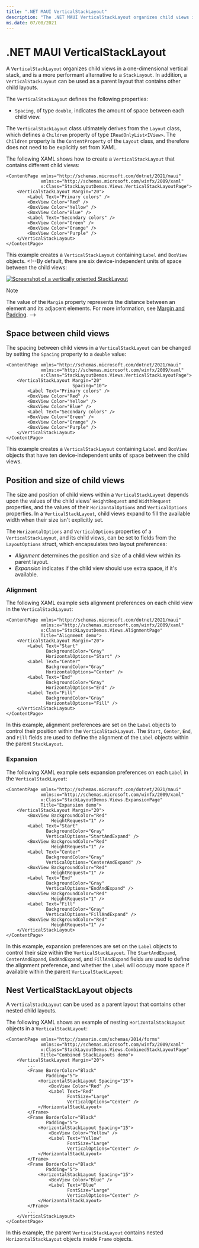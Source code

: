 ```yaml
---
title: ".NET MAUI VerticalStackLayout"
description: "The .NET MAUI VerticalStackLayout organizes child views in a one-dimensional vertical stack."
ms.date: 07/08/2021
---
```


# .NET MAUI VerticalStackLayout

A `VerticalStackLayout` organizes child views in a one-dimensional vertical stack, and is a more performant alternative to a `StackLayout`. In addition, a `VerticalStackLayout` can be used as a parent layout that contains other child layouts.

The `VerticalStackLayout` defines the following properties:

- `Spacing`, of type `double`, indicates the amount of space between each child view. <!-- The default value of this property is six device-independent units. -->

The `VerticalStackLayout` class ultimately derives from the `Layout` class, which defines a `Children` property of type `IReadOnlyList<IView>`. The `Children` property is the `ContentProperty` of the `Layout` class, and therefore does not need to be explicitly set from XAML.

<!--
> [!TIP]
> To obtain the best possible layout performance, follow the guidelines at [Optimize layout performance](~/xamarin-forms/deploy-test/performance.md#optimize-layout-performance).
-->

The following XAML shows how to create a `VerticalStackLayout` that contains different child views:

```xaml
<ContentPage xmlns="http://schemas.microsoft.com/dotnet/2021/maui"
             xmlns:x="http://schemas.microsoft.com/winfx/2009/xaml"
             x:Class="StackLayoutDemos.Views.VerticalStackLayoutPage">
    <VerticalStackLayout Margin="20">
        <Label Text="Primary colors" />
        <BoxView Color="Red" />
        <BoxView Color="Yellow" />
        <BoxView Color="Blue" />
        <Label Text="Secondary colors" />
        <BoxView Color="Green" />
        <BoxView Color="Orange" />
        <BoxView Color="Purple" />
    </VerticalStackLayout>
</ContentPage>
```

This example creates a `VerticalStackLayout` containing `Label` and `BoxView` objects. <!--By default, there are six device-independent units of space between the child views:

[![Screenshot of a vertically oriented StackLayout](stacklayout-images/vertical.png "Vertically oriented StackLayout")](stacklayout-images/vertical-large.png#lightbox "Vertically oriented StackLayout")

> [!NOTE]
> The value of the `Margin` property represents the distance between an element and its adjacent elements. For more information, see [Margin and Padding](margin-and-padding.md).
-->

## Space between child views

The spacing between child views in a `VerticalStackLayout` can be changed by setting the `Spacing` property to a `double` value:

```xaml
<ContentPage xmlns="http://schemas.microsoft.com/dotnet/2021/maui"
             xmlns:x="http://schemas.microsoft.com/winfx/2009/xaml"
             x:Class="StackLayoutDemos.Views.VerticalStackLayoutPage">
    <VerticalStackLayout Margin="20"
                         Spacing="10">
        <Label Text="Primary colors" />
        <BoxView Color="Red" />
        <BoxView Color="Yellow" />
        <BoxView Color="Blue" />
        <Label Text="Secondary colors" />
        <BoxView Color="Green" />
        <BoxView Color="Orange" />
        <BoxView Color="Purple" />
    </VerticalStackLayout>
</ContentPage>
```

This example creates a `VerticalStackLayout` containing `Label` and `BoxView` objects that have ten device-independent units of space between the child views.
<!--
[![Screenshot of a StackLayout without any spacing.](stacklayout-images/spacing.png "StackLayout without any spacing."](stacklayout-images/spacing-large.png#lightbox "StackLayout without any spacing")

> [!TIP]
> The `Spacing` property can be set to negative values to make child views overlap.
-->

## Position and size of child views

The size and position of child views within a `VerticalStackLayout` depends upon the values of the child views' `HeightRequest` and `WidthRequest` properties, and the values of their `HorizontalOptions` and `VerticalOptions` properties. In a `VerticalStackLayout`, child views expand to fill the available width when their size isn't explicitly set.

The `HorizontalOptions` and `VerticalOptions` properties of a `VerticalStackLayout`, and its child views, can be set to fields from the `LayoutOptions` struct, which encapsulates two layout preferences:

- *Alignment* determines the position and size of a child view within its parent layout.
- *Expansion* indicates if the child view should use extra space, if it's available.

<!--
> [!TIP]
> Don't set the `HorizontalOptions` and `VerticalOptions` properties of a `VerticalStackLayout` unless you need to. The default values of `LayoutOptions.Fill` and `LayoutOptions.FillAndExpand` allow for the best layout optimization. Changing these properties has a cost and consumes memory, even when setting them back to the default values.
-->

### Alignment

The following XAML example sets alignment preferences on each child view in the `VerticalStackLayout`:

```xaml
<ContentPage xmlns="http://schemas.microsoft.com/dotnet/2021/maui"
             xmlns:x="http://schemas.microsoft.com/winfx/2009/xaml"
             x:Class="StackLayoutDemos.Views.AlignmentPage"
             Title="Alignment demo">
    <VerticalStackLayout Margin="20">
        <Label Text="Start"
               BackgroundColor="Gray"
               HorizontalOptions="Start" />
        <Label Text="Center"
               BackgroundColor="Gray"
               HorizontalOptions="Center" />
        <Label Text="End"
               BackgroundColor="Gray"
               HorizontalOptions="End" />
        <Label Text="Fill"
               BackgroundColor="Gray"
               HorizontalOptions="Fill" />
    </VerticalStackLayout>
</ContentPage>
```

In this example, alignment preferences are set on the `Label` objects to control their position within the `VerticalStackLayout`. The `Start`, `Center`, `End`, and `Fill` fields are used to define the alignment of the `Label` objects within the parent `StackLayout`.

<!--
[![Screenshot of a StackLayout with alignment options set.](stacklayout-images/alignment.png "StackLayout with alignment options."](stacklayout-images/alignment-large.png#lightbox "StackLayout with alignment options")

A `VerticalStackLayout` only respects the alignment preferences on child views that are in the opposite direction to the `StackLayout` orientation. Therefore, the `Label` child views within the vertically oriented `VerticalStackLayout` set their `HorizontalOptions` properties to one of the alignment fields:

- `Start`, which positions the `Label` on the left-hand side of the `VerticalStackLayout`.
- `Center`, which centers the `Label` in the `VerticalStackLayout`.
- `End`, which positions the `Label` on the right-hand side of the `VerticalStackLayout`.
- `Fill`, which ensures that the `Label` fills the width of the `VerticalStackLayout`.
-->

### Expansion

The following XAML example sets expansion preferences on each `Label` in the `VerticalStackLayout`:

```xaml
<ContentPage xmlns="http://schemas.microsoft.com/dotnet/2021/maui"
             xmlns:x="http://schemas.microsoft.com/winfx/2009/xaml"
             x:Class="StackLayoutDemos.Views.ExpansionPage"
             Title="Expansion demo">
    <VerticalStackLayout Margin="20">
        <BoxView BackgroundColor="Red"
                 HeightRequest="1" />
        <Label Text="Start"
               BackgroundColor="Gray"
               VerticalOptions="StartAndExpand" />
        <BoxView BackgroundColor="Red"
                 HeightRequest="1" />
        <Label Text="Center"
               BackgroundColor="Gray"
               VerticalOptions="CenterAndExpand" />
        <BoxView BackgroundColor="Red"
                 HeightRequest="1" />
        <Label Text="End"
               BackgroundColor="Gray"
               VerticalOptions="EndAndExpand" />
        <BoxView BackgroundColor="Red"
                 HeightRequest="1" />
        <Label Text="Fill"
               BackgroundColor="Gray"
               VerticalOptions="FillAndExpand" />
        <BoxView BackgroundColor="Red"
                 HeightRequest="1" />
    </VerticalStackLayout>
</ContentPage>
```

In this example, expansion preferences are set on the `Label` objects to control their size within the `VerticalStackLayout`. The `StartAndExpand`, `CenterAndExpand`, `EndAndExpand`, and `FillAndExpand` fields are used to define the alignment preference, and whether the `Label` will occupy more space if available within the parent `VerticalStackLayout`:

<!--
[![Screenshot of a StackLayout with expansion options set.](stacklayout-images/expansion.png "StackLayout with expansion options."](stacklayout-images/expansion-large.png#lightbox "StackLayout with expansion options")

A `VerticalStackLayout` can only expand child views in the direction of its orientation. Therefore, the vertically oriented `VerticalStackLayout` can expand `Label` child views that set their `VerticalOptions` properties to one of the expansion fields. This means that, for vertical alignment, each `Label` occupies the same amount of space within the `StackLayout`. However, only the final `Label`, which sets its `VerticalOptions` property to `FillAndExpand` has a different size.

> [!TIP]
> When using a `VerticalStackLayout`, ensure that only one child view is set to `LayoutOptions.Expands`. This property ensures that the specified child will occupy the largest space that the `StackLayout` can give to it, and it is wasteful to perform these calculations more than once.

> [!IMPORTANT]
> When all the space in a `StackLayout` is used, expansion preferences have no effect.

For more information about alignment and expansion, see [Layout Options in .NET MAUI](layout-options.md).

-->

## Nest VerticalStackLayout objects

A `VerticalStackLayout` can be used as a parent layout that contains other nested child layouts.

The following XAML shows an example of nesting `HorizontalStackLayout` objects in a `VerticalStackLayout`:

```xaml
<ContentPage xmlns="http://xamarin.com/schemas/2014/forms"
             xmlns:x="http://schemas.microsoft.com/winfx/2009/xaml"
             x:Class="StackLayoutDemos.Views.CombinedStackLayoutPage"
             Title="Combined StackLayouts demo">
    <VerticalStackLayout Margin="20">
        ...
        <Frame BorderColor="Black"
               Padding="5">
            <HorizontalStackLayout Spacing="15">
                <BoxView Color="Red" />
                <Label Text="Red"
                       FontSize="Large"
                       VerticalOptions="Center" />
            </HorizontalStackLayout>
        </Frame>
        <Frame BorderColor="Black"
               Padding="5">
            <HorizontalStackLayout Spacing="15">
                <BoxView Color="Yellow" />
                <Label Text="Yellow"
                       FontSize="Large"
                       VerticalOptions="Center" />
            </HorizontalStackLayout>
        </Frame>
        <Frame BorderColor="Black"
               Padding="5">
            <HorizontalStackLayout Spacing="15">
                <BoxView Color="Blue" />
                <Label Text="Blue"
                       FontSize="Large"
                       VerticalOptions="Center" />
            </HorizontalStackLayout>
        </Frame>
        ...
    </VerticalStackLayout>
</ContentPage>
```

In this example, the parent `VerticalStackLayout` contains nested `HorizontalStackLayout` objects inside `Frame` objects.

<!--
[![Screenshot of nested StackLayout objects](stacklayout-images/combined.png "Nested StackLayouts")](stacklayout-images/combined-large.png#lightbox "Nested StackLayouts")

> [!IMPORTANT]
> The deeper you nest layout objects, the more the nested layouts will impact performance. For more information, see [Choose the correct layout](~/xamarin-forms/deploy-test/performance.md#choose-the-correct-layout).
-->
